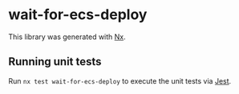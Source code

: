 # wait-for-ecs-deploy

This library was generated with [Nx](https://nx.dev).

## Running unit tests

Run `nx test wait-for-ecs-deploy` to execute the unit tests via [Jest](https://jestjs.io).
